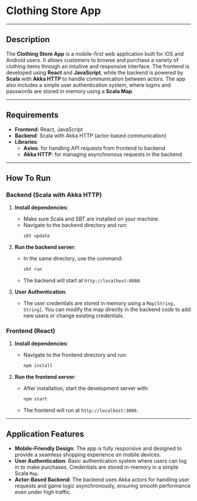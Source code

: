 # Clothing Store App

---

## Description

The **Clothing Store App** is a mobile-first web application built for iOS and Android users. It allows customers to browse and purchase a variety of clothing items through an intuitive and responsive interface. The frontend is developed using **React** and **JavaScript**, while the backend is powered by **Scala** with **Akka HTTP** to handle communication between actors. The app also includes a simple user authentication system, where logins and passwords are stored in memory using a **Scala Map**.

---

## Requirements

- **Frontend**: React, JavaScript
- **Backend**: Scala with Akka HTTP (actor-based communication)
- **Libraries**:
  - **Axios**: for handling API requests from frontend to backend
  - **Akka HTTP**: for managing asynchronous requests in the backend

---

## How To Run

### Backend (Scala with Akka HTTP)
1. **Install dependencies**:
   - Make sure Scala and SBT are installed on your machine.
   - Navigate to the backend directory and run:
     ```bash
     sbt update
     ```

2. **Run the backend server**:
   - In the same directory, use the command:
     ```bash
     sbt run
     ```
   - The backend will start at `http://localhost:8080`.

3. **User Authentication**:
   - The user credentials are stored in memory using a `Map[String, String]`. You can modify the map directly in the backend code to add new users or change existing credentials.

### Frontend (React)
1. **Install dependencies**:
   - Navigate to the frontend directory and run:
     ```bash
     npm install
     ```

2. **Run the frontend server**:
   - After installation, start the development server with:
     ```bash
     npm start
     ```
   - The frontend will run at `http://localhost:3000`.

---

## Application Features

- **Mobile-Friendly Design**: The app is fully responsive and designed to provide a seamless shopping experience on mobile devices.
- **User Authentication**: Basic authentication system where users can log in to make purchases. Credentials are stored in-memory in a simple Scala `Map`.
- **Actor-Based Backend**: The backend uses Akka actors for handling user requests and game logic asynchronously, ensuring smooth performance even under high traffic.

